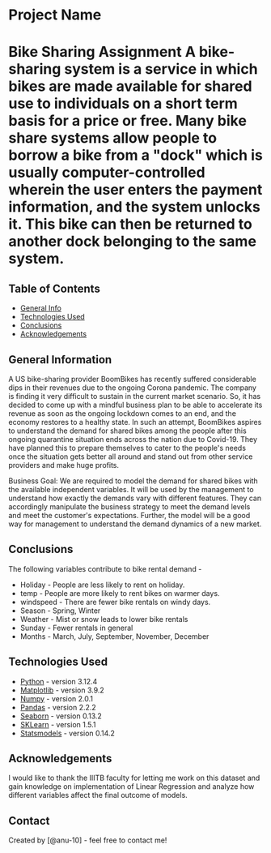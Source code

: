 # Project Name
<h1>Bike Sharing Assignment
A bike-sharing system is a service in which bikes are made available for shared use to individuals on a short term basis for a price or free. Many bike share systems allow people to borrow a bike from a "dock" which is usually computer-controlled wherein the user enters the payment information, and the system unlocks it. This bike can then be returned to another dock belonging to the same system.


## Table of Contents
* [General Info](#general-information)
* [Technologies Used](#technologies-used)
* [Conclusions](#conclusions)
* [Acknowledgements](#acknowledgements)

<!-- You can include any other section that is pertinent to your problem -->

## General Information
A US bike-sharing provider BoomBikes has recently suffered considerable dips in their revenues due to the ongoing Corona pandemic. The company is finding it very difficult to sustain in the current market scenario. So, it has decided to come up with a mindful business plan to be able to accelerate its revenue as soon as the ongoing lockdown comes to an end, and the economy restores to a healthy state. 
In such an attempt, BoomBikes aspires to understand the demand for shared bikes among the people after this ongoing quarantine situation ends across the nation due to Covid-19. They have planned this to prepare themselves to cater to the people's needs once the situation gets better all around and stand out from other service providers and make huge profits.

Business Goal:
We are required to model the demand for shared bikes with the available independent variables. It will be used by the management to understand how exactly the demands vary with different features. They can accordingly manipulate the business strategy to meet the demand levels and meet the customer's expectations. Further, the model will be a good way for management to understand the demand dynamics of a new market. 

<!-- You don't have to answer all the questions - just the ones relevant to your project. -->

## Conclusions
The following variables contribute to bike rental demand -
<ul>
    <li>Holiday - People are less likely to rent on holiday.</li>
    <li>temp - People are more likely to rent bikes on warmer days.</li>
    <li>windspeed - There are fewer bike rentals on windy days.</li>
    <li>Season - Spring, Winter</li>
    <li>Weather - Mist or snow leads to lower bike rentals</li>
    <li>Sunday - Fewer rentals in general</li>
    <li>Months - March, July, September, November, December</li>
</ul>

<!-- You don't have to answer all the questions - just the ones relevant to your project. -->


## Technologies Used
- [Python](https://www.python.org/) - version 3.12.4
- [Matplotlib](https://matplotlib.org/) - version 3.9.2
- [Numpy](https://numpy.org/) - version 2.0.1
- [Pandas](https://pandas.pydata.org/) - version 2.2.2
- [Seaborn](https://seaborn.pydata.org/) - version 0.13.2
- [SKLearn](https://scikit-learn.org/) - version 1.5.1
- [Statsmodels](https://www.statsmodels.org) - version 0.14.2

<!-- As the libraries versions keep on changing, it is recommended to mention the version of library used in this project -->

## Acknowledgements
I would like to thank the IIITB faculty for letting me work on this dataset and gain knowledge on implementation of Linear Regression and analyze how different variables affect the final outcome of models.


## Contact
Created by [@anu-10] - feel free to contact me!


<!-- Optional -->
<!-- ## License -->
<!-- This project is open source and available under the [... License](). -->

<!-- You don't have to include all sections - just the one's relevant to your project -->
